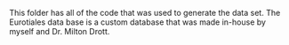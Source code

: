 This folder has all of the code that was used to generate the data set. The Eurotiales data base is a custom database that was made in-house by myself and Dr. Milton Drott.
